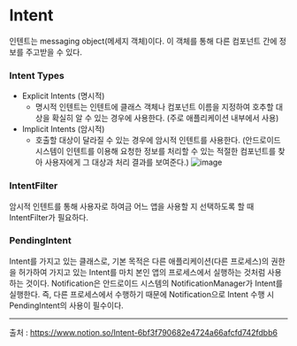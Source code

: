# Intent

인텐트는 messaging object(메세지 객체)이다. 이 객체를 통해 다른 컴포넌트 간에 정보를 주고받을 수 있다.

### Intent Types
* Explicit Intents (명시적)
  * 명시적 인텐트는 인텐트에 클래스 객체나 컴포넌트 이름을 지정하여 호추할 대상을 확실히 알 수 있는 경우에 사용한다. (주로 애플리케이션 내부에서 사용)
* Implicit Intents (암시적)
  * 호출할 대상이 달라질 수 있는 경우에 암시적 인텐트를 사용한다. (안드로이드 시스템이 인텐트를 이용해 요청한 정보를 처리할 수 있는 적절한 컴포넌트를 찾아 사용자에게 그 대상과 처리 결과를 보여준다.)
![image](https://user-images.githubusercontent.com/91411447/159603940-5e5f1add-01e0-439a-a9c1-d8b51afe0712.png)

### IntentFilter
암시적 인텐트를 통해 사용자로 하여금 어느 앱을 사용할 지 선택하도록 할 때 IntentFilter가 필요하다.

### PendingIntent
Intent를 가지고 있는 클래스로, 기본 목적은 다른 애플리케이션(다른 프로세스)의 권한을 허가하여 가지고 있는 Intent를 마치 본인 앱의 프로세스에서 실행하는 것처럼 사용하는 것이다.
Notification은 안드로이드 시스템의 NotificationManager가 Intent를 실행한다. 즉, 다른 프로세스에서 수행하기 때문에 Notification으로 Intent 수행 시 PendingIntent의 사용이 필수이다.
***
출처 : https://www.notion.so/Intent-6bf3f790682e4724a66afcfd742fdbb6
